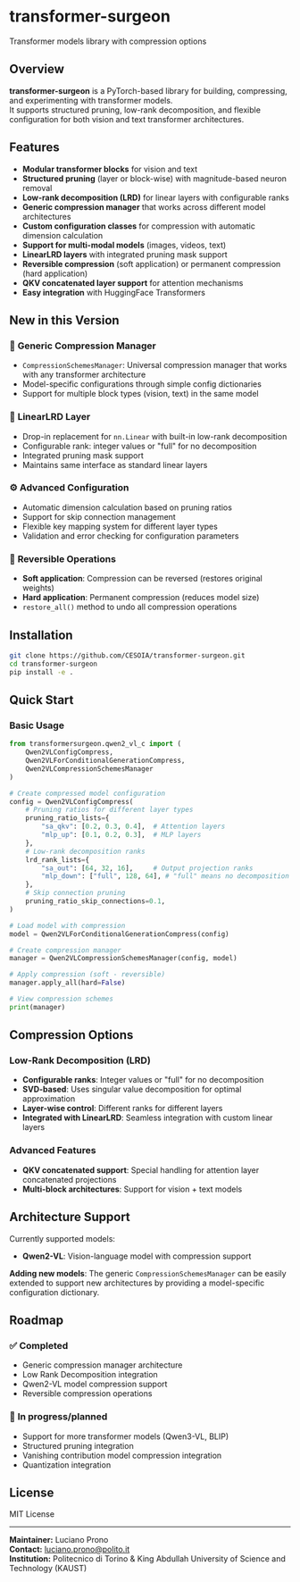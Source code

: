 # transformer-surgeon

Transformer models library with compression options

## Overview

**transformer-surgeon** is a PyTorch-based library for building, compressing, and experimenting with transformer models.  
It supports structured pruning, low-rank decomposition, and flexible configuration for both vision and text transformer architectures.

## Features

- **Modular transformer blocks** for vision and text
- **Structured pruning** (layer or block-wise) with magnitude-based neuron removal
- **Low-rank decomposition (LRD)** for linear layers with configurable ranks
- **Generic compression manager** that works across different model architectures
- **Custom configuration classes** for compression with automatic dimension calculation
- **Support for multi-modal models** (images, videos, text)
- **LinearLRD layers** with integrated pruning mask support
- **Reversible compression** (soft application) or permanent compression (hard application)
- **QKV concatenated layer support** for attention mechanisms
- **Easy integration** with HuggingFace Transformers

## New in this Version

### 🔧 **Generic Compression Manager**
- `CompressionSchemesManager`: Universal compression manager that works with any transformer architecture
- Model-specific configurations through simple config dictionaries
- Support for multiple block types (vision, text) in the same model

### 🧮 **LinearLRD Layer**
- Drop-in replacement for `nn.Linear` with built-in low-rank decomposition
- Configurable rank: integer values or "full" for no decomposition
- Integrated pruning mask support
- Maintains same interface as standard linear layers

### ⚙️ **Advanced Configuration**
- Automatic dimension calculation based on pruning ratios
- Support for skip connection management
- Flexible key mapping system for different layer types
- Validation and error checking for configuration parameters

### 🔄 **Reversible Operations**
- **Soft application**: Compression can be reversed (restores original weights)
- **Hard application**: Permanent compression (reduces model size)
- `restore_all()` method to undo all compression operations

## Installation

```bash
git clone https://github.com/CESOIA/transformer-surgeon.git
cd transformer-surgeon
pip install -e .
```

## Quick Start

### Basic Usage

```python
from transformersurgeon.qwen2_vl_c import (
    Qwen2VLConfigCompress, 
    Qwen2VLForConditionalGenerationCompress,
    Qwen2VLCompressionSchemesManager
)

# Create compressed model configuration
config = Qwen2VLConfigCompress(
    # Pruning ratios for different layer types
    pruning_ratio_lists={
        "sa_qkv": [0.2, 0.3, 0.4],  # Attention layers
        "mlp_up": [0.1, 0.2, 0.3],  # MLP layers
    },
    # Low-rank decomposition ranks
    lrd_rank_lists={
        "sa_out": [64, 32, 16],     # Output projection ranks
        "mlp_down": ["full", 128, 64], # "full" means no decomposition
    },
    # Skip connection pruning
    pruning_ratio_skip_connections=0.1,
)

# Load model with compression
model = Qwen2VLForConditionalGenerationCompress(config)

# Create compression manager
manager = Qwen2VLCompressionSchemesManager(config, model)

# Apply compression (soft - reversible)
manager.apply_all(hard=False)

# View compression schemes
print(manager)
```

## Compression Options

### **Low-Rank Decomposition (LRD)**
- **Configurable ranks**: Integer values or "full" for no decomposition
- **SVD-based**: Uses singular value decomposition for optimal approximation
- **Layer-wise control**: Different ranks for different layers
- **Integrated with LinearLRD**: Seamless integration with custom linear layers

### **Advanced Features**
- **QKV concatenated support**: Special handling for attention layer concatenated projections
- **Multi-block architectures**: Support for vision + text models

## Architecture Support

Currently supported models:
- **Qwen2-VL**: Vision-language model with compression support

**Adding new models**: The generic `CompressionSchemesManager` can be easily extended to support new architectures by providing a model-specific configuration dictionary.

## Roadmap

### ✅ **Completed**
- Generic compression manager architecture
- Low Rank Decomposition integration
- Qwen2-VL model compression support
- Reversible compression operations

### 🚧 **In progress/planned**
- Support for more transformer models (Qwen3-VL, BLIP)
- Structured pruning integration
- Vanishing contribution model compression integration
- Quantization integration

## License

MIT License

---

**Maintainer:** Luciano Prono  
**Contact:** [luciano.prono@polito.it](mailto:luciano.prono@polito.it)  
**Institution:** Politecnico di Torino & King Abdullah University of Science and Technology (KAUST)